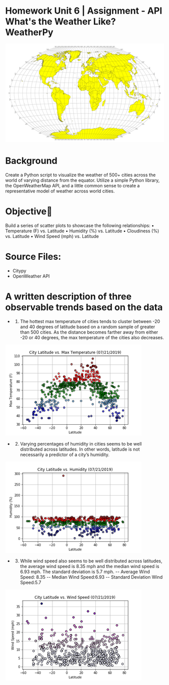 # Homework Unit 6 | Assignment - API What's the Weather Like? WeatherPy
![alt text](https://github.com/DanielMJones2005/HW_Unit6_API/blob/master/equatorsign.png)

# Background
Create a Python script to visualize the weather of 500+ cities across the world of varying distance from the equator. 
Utilize a simple Python library, the OpenWeatherMap API, and a little common sense to create a representative model of weather across world cities.

# Objective
Build a series of scatter plots to showcase the following relationships:
• Temperature (F) vs. Latitude 
• Humidity (%) vs. Latitude 
• Cloudiness (%) vs. Latitude 
• Wind Speed (mph) vs. Latitude

# Source Files:
- Citypy
- OpenWeather API

# A written description of three observable trends based on the data
- 1. The hottest max temperature of cities tends to cluster between -20 and 40 degrees of latitude based on a random sample of greater than 500 cities. As the distance becomes farther away from either -20 or 40 degrees, the max temperature of the cities also decreases.

![alt text](https://github.com/DanielMJones2005/HW_Unit6_API/blob/master/output_data/20190721%20City_Lat_vs_Max_Temp.png)
- 2. Varying percentages of humidity in cities seems to be well distributed across latitudes.  In other words, latitude is not necessarily a predictor of a city’s humidity.

![alt text](https://github.com/DanielMJones2005/HW_Unit6_API/blob/master/output_data/20190721%20City_Lat_vs_Humidity.png)
- 3. While wind speed also seems to be well distributed across latitudes, the average wind speed is 8.35 mph and the median wind speed is 6.93 mph.  The standard deviation is 5.7 mph.
  -- Average Wind Speed: 8.35
  -- Median Wind Speed:6.93
  -- Standard Deviation Wind Speed:5.7
  
![alt text](https://github.com/DanielMJones2005/HW_Unit6_API/blob/master/output_data/20190721%20City_Lat_vs_Windspeed.png)

